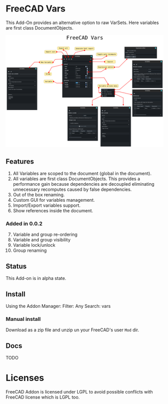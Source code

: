 # FreeCAD Vars

This Add-On provides an alternative option to raw VarSets. Here
variables are first class DocumentObjects.

![Home](./freecad/vars/resources/images/ui-help.png)

## Features

1. All Variables are scoped to the document (global in the document).
2. All variables are first class DocumentObjects. This provides
   a performance gain because dependencies are decoupled eliminating
   unnecessary recomputes caused by false dependencies.
3. Out of the box renaming.
4. Custom GUI for variables management.
5. Import/Export variables support.
6. Show references inside the document.

### Added in 0.0.2

7. Variable and group re-ordering
8. Variable and group visibility
9. Variable lock/unlock
10. Group renaming

## Status

This Add-on is in alpha state.

## Install

Using the Addon Manager:
Filter: Any
Search: vars

### Manual install

Download as a zip file and unzip un your FreeCAD's user `Mod` dir.

## Docs

TODO


# Licenses

FreeCAD Addon is licensed under LGPL to avoid possible conflicts with FreeCAD license which is LGPL too.
